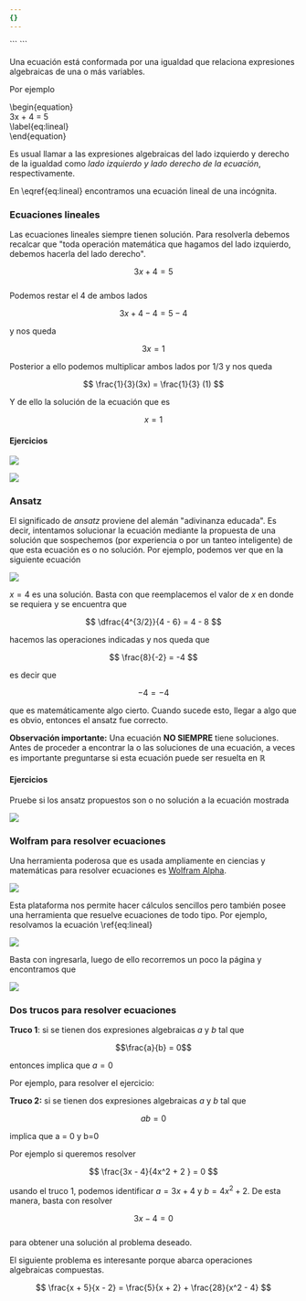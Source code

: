 ```yaml
---
{}
---
```

   
<div class="hidden-code">   
```   
<script>   
MathJax = {   
   tex: {   
    tags: 'ams'   
  },   
    chtml: {   
        scale: 1.3   
},   
    svg: {   
         scale: 1.3   
    }   
 };   
</script>   
``` </div>   
   
Una ecuación está conformada por una igualdad que relaciona expresiones algebraicas de una o más variables.   
   
Por ejemplo   
   
\begin{equation}   
   3x + 4 = 5   
   \label{eq:lineal}   
\end{equation}   
   
Es usual llamar a las expresiones algebraicas del lado izquierdo y derecho de la igualdad como *lado izquierdo y lado derecho de la ecuación*, respectivamente.   
   
En \eqref{eq:lineal} encontramos una ecuación lineal de una incógnita.   
   
### Ecuaciones lineales   
   
Las ecuaciones lineales siempre tienen solución. Para resolverla debemos recalcar que "toda operación matemática que hagamos del lado izquierdo, debemos hacerla del lado derecho".    
   
$$
3x + 4 =5
$$   
Podemos restar el 4 de ambos lados   
   
$$
3x + 4 - 4 = 5 - 4
$$   
   
y nos queda   
   
$$
3x = 1
$$   
   
Posterior a ello podemos multiplicar ambos lados por $1/3$ y nos queda   
   
$$
\frac{1}{3}(3x) = \frac{1}{3} (1)
$$   
   
Y de ello la solución de la ecuación que es   
   
$$
x = 1
$$   
#### Ejercicios   
   
![](images/Pasted%20image%2020231016175445.png)   
   
![](images/Pasted%20image%2020231016175457.png)   
   
### Ansatz    
   
El significado de *ansatz* proviene del alemán "adivinanza educada". Es decir, intentamos solucionar la ecuación mediante la propuesta de una solución que sospechemos (por experiencia o por un tanteo inteligente) de que esta ecuación es o no solución. Por ejemplo, podemos ver que en la siguiente ecuación   
   
![](images/Pasted%20image%2020231016175535.png)   
   
$x=4$ es una solución. Basta con que reemplacemos el valor de $x$ en donde se requiera y se encuentra que   
   
$$
\dfrac{4^{3/2}}{4 - 6} = 4 - 8 
$$   
   
hacemos las operaciones indicadas y nos queda que   
   
$$
\frac{8}{-2} = -4
$$   
   
es decir que   
   
$$ -4 = -4$$   
   
que es matemáticamente algo cierto. Cuando sucede esto, llegar a algo que es obvio, entonces el ansatz fue correcto.   
   
**Observación importante:** Una ecuación **NO SIEMPRE** tiene soluciones. Antes de proceder a encontrar la o las soluciones de una ecuación, a veces es importante preguntarse si esta ecuación puede ser resuelta en $\mathbb{R}$   
   
   
#### Ejercicios   
   
Pruebe si los ansatz propuestos son o no solución a la ecuación mostrada   
   
![](images/Pasted%20image%2020231016180033.png)   
   
### Wolfram para resolver ecuaciones   
   
Una herramienta poderosa que es usada ampliamente en ciencias y matemáticas para resolver ecuaciones es [Wolfram Alpha](https://www.wolframalpha.com/).     
   
![](images/Pasted%20image%2020231016180225.png)   
   
Esta plataforma nos permite hacer cálculos sencillos pero también posee una herramienta que resuelve ecuaciones de todo tipo. Por ejemplo, resolvamos la ecuación \ref{eq:lineal}    
   
![](images/Pasted%20image%2020231016180920.png)   
   
Basta con ingresarla, luego de ello recorremos un poco la página y encontramos que   
   
![](images/Pasted%20image%2020231016180949.png)   
   
### Dos trucos para resolver ecuaciones   
   
   
**Truco 1**: si se tienen dos expresiones algebraicas $a$ y $b$ tal que   
   
$$\frac{a}{b} = 0$$   
   
entonces implica que $a=0$   
   
Por ejemplo, para resolver el ejercicio:   
   
**Truco 2:** si se tienen dos expresiones algebraicas $a$ y $b$ tal que   
   
$$ab= 0$$   
   
implica que a = 0 y b=0   
   
Por ejemplo si queremos resolver    
   
$$
\frac{3x - 4}{4x^2 + 2 } = 0
$$   
   
usando el truco 1, podemos identificar $a=3x+4$ y $b=4x^2 + 2$. De esta manera, basta con resolver    
   
$$
3x - 4 = 0
$$   
para obtener una solución al problema deseado.    
   
El siguiente problema es interesante porque abarca operaciones algebraicas compuestas.    
   
$$
\frac{x  + 5}{x - 2} = \frac{5}{x + 2}  + \frac{28}{x^2 - 4}
$$